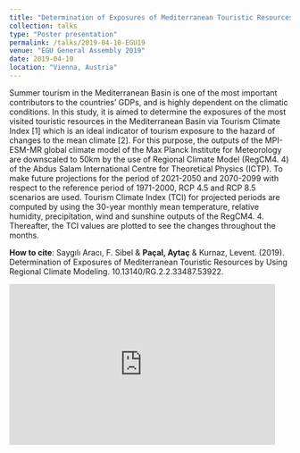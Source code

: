 ```yaml
---
title: "Determination of Exposures of Mediterranean Touristic Resources by Using Regional Climate Modeling"
collection: talks
type: "Poster presentation"
permalink: /talks/2019-04-10-EGU19
venue: "EGU General Assembly 2019"
date: 2019-04-10
location: "Vienna, Austria"
---
```


Summer tourism in the Mediterranean Basin is one of the most important contributors to the countries’ GDPs, and is highly dependent on the climatic conditions. In this study, it is aimed to determine the exposures of the most visited touristic resources in the Mediterranean Basin via Tourism Climate Index [1] which is an ideal indicator of tourism exposure to the hazard of changes to the mean climate [2]. For this purpose, the outputs of the MPI-ESM-MR global climate model of the Max Planck Institute for Meteorology are downscaled to 50km by the use of Regional Climate Model (RegCM4. 4) of the Abdus Salam International Centre for Theoretical Physics (ICTP). To make future projections for the period of 2021-2050 and 2070-2099 with respect to the reference period of 1971-2000, RCP 4.5 and RCP 8.5 scenarios are used. Tourism Climate Index (TCI) for projected periods are computed by using the 30-year monthly mean temperature, relative humidity, precipitation, wind and sunshine outputs of the RegCM4. 4. Thereafter, the TCI values are plotted to see the changes throughout the months.

**How to cite**: Saygılı Aracı, F. Sibel & **Paçal, Aytaç** & Kurnaz, Levent. (2019). Determination of Exposures of Mediterranean Touristic Resources by Using Regional Climate Modeling. 10.13140/RG.2.2.33487.53922. 

<iframe src="https://onedrive.live.com/embed?resid=393E7CA642A9080%217034&authkey=!AMV678vy1BeuQ-c&em=2" width="476" height="288" frameborder="0" scrolling="no"></iframe>
